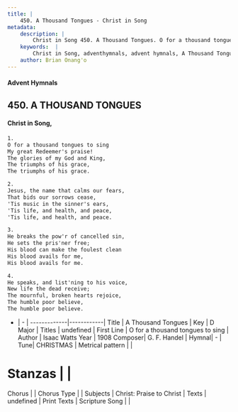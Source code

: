 ```yaml
---
title: |
    450. A Thousand Tongues - Christ in Song
metadata:
    description: |
        Christ in Song 450. A Thousand Tongues. O for a thousand tongues to sing My great Redeemer's praise! The glories of my God and King, The triumphs of his grace, The triumphs of his grace.
    keywords:  |
        Christ in Song, adventhymnals, advent hymnals, A Thousand Tongues, O for a thousand tongues to sing . 
    author: Brian Onang'o
---
```


#### Advent Hymnals
## 450. A THOUSAND TONGUES
####  Christ in Song,

```txt
1.
O for a thousand tongues to sing
My great Redeemer's praise!
The glories of my God and King,
The triumphs of his grace,
The triumphs of his grace.

2.
Jesus, the name that calms our fears,
That bids our sorrows cease,
'Tis music in the sinner's ears,
'Tis life, and health, and peace,
'Tis life, and health, and peace.

3.
He breaks the pow'r of cancelled sin,
He sets the pris'ner free;
His blood can make the foulest clean
His blood avails for me,
His blood avails for me.

4.
He speaks, and list'ning to his voice,
New life the dead receive;
The mournful, broken hearts rejoice,
The humble poor believe,
The humble poor believe.

```

- |   -  |
-------------|------------|
Title | A Thousand Tongues |
Key | D Major |
Titles | undefined |
First Line | O for a thousand tongues to sing  |
Author | Isaac Watts
Year | 1908
Composer| G. F. Handel |
Hymnal|  - |
Tune| CHRISTMAS |
Metrical pattern | |
# Stanzas |  |
Chorus |  |
Chorus Type |  |
Subjects | Christ: Praise to Christ |
Texts | undefined |
Print Texts | 
Scripture Song |  |
    
